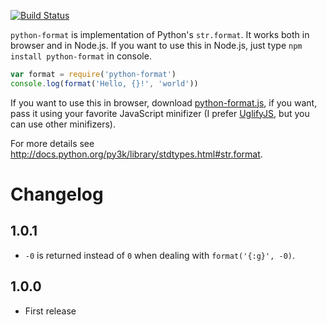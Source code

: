 [![Build Status](https://secure.travis-ci.org/xfix/python-format.png?branch=master)](http://travis-ci.org/xfix/python-format) 

`python-format` is implementation of Python's `str.format`. It works
both in browser and in Node.js. If you want to use this in Node.js,
just type `npm install python-format` in console.

```javascript
var format = require('python-format')
console.log(format('Hello, {}!', 'world'))
```

If you want to use this in browser, download
[python-format.js](https://raw.github.com/xfix/python-format/master/lib/python-format.js),
if you want, pass it using your favorite JavaScript minifizer (I prefer
[UglifyJS](http://marijnhaverbeke.nl/uglifyjs), but you can use other
minifizers).

For more details see http://docs.python.org/py3k/library/stdtypes.html#str.format.

# Changelog
## 1.0.1
* `-0` is returned instead of `0` when dealing with `format('{:g}', -0)`.

## 1.0.0
* First release
